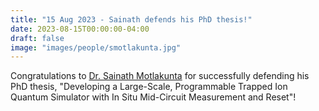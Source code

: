 ```yaml
---
title: "15 Aug 2023 - Sainath defends his PhD thesis!"
date: 2023-08-15T00:00:00-04:00
draft: false
image: "images/people/smotlakunta.jpg"
---
```


Congratulations to [Dr. Sainath Motlakunta](/members/Sainath-Motlakunta/) for successfully defending his PhD thesis, "Developing a Large-Scale, Programmable Trapped Ion Quantum Simulator with In Situ Mid-Circuit Measurement and Reset"!



